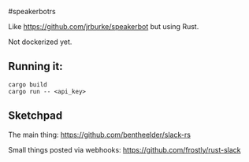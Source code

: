 #speakerbotrs

Like https://github.com/jrburke/speakerbot but using Rust.

Not dockerized yet.

## Running it:

```
cargo build
cargo run -- <api_key>
```


## Sketchpad

The main thing:
https://github.com/bentheelder/slack-rs

Small things posted via webhooks:
https://github.com/frostly/rust-slack
